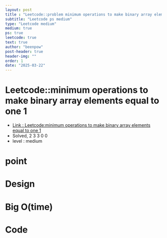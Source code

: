 ```yaml
---
layout: post
title : "Leetcode::problem minimum operations to make binary array elements equal to one 1"
subtitle: "Leetcode ps medium"
type: "Leetcode medium"
medium: true
ps: true
leetcode: true
text: true
author: "beenpow"
post-header: true
header-img: ""
order: 1
date: "2025-03-22"
---
```


# Leetcode::minimum operations to make binary array elements equal to one 1
- [Link : Leetcode:minimum operations to make binary array elements equal to one 1]()
- Solved, 2 3 3 0 0
- level : medium
# point

# Design


# Big O(time)

# Code

```cpp

```